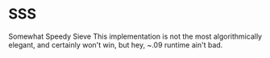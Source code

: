 # SSS
Somewhat Speedy Sieve
This implementation is not the most algorithmically elegant, and certainly won't win, but hey, ~.09 runtime ain't bad.

